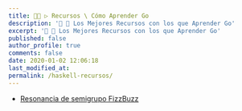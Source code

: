 ```yaml
---
title: 👨‍🚀 ▷ Recursos \ Cómo Aprender Go
description: '🔨 🐍 Los Mejores Recursos con los que Aprender Go'
excerpt: '🔨 🐍 Los Mejores Recursos con los que Aprender Go'
published: false
author_profile: true
comments: false
date: 2020-01-02 12:06:18
last_modified_at: 
permalink: /haskell-recursos/
---
```


* [Resonancia de semigrupo FizzBuzz](https://blog.ploeh.dk/2019/12/30/semigroup-resonance-fizzbuzz/)